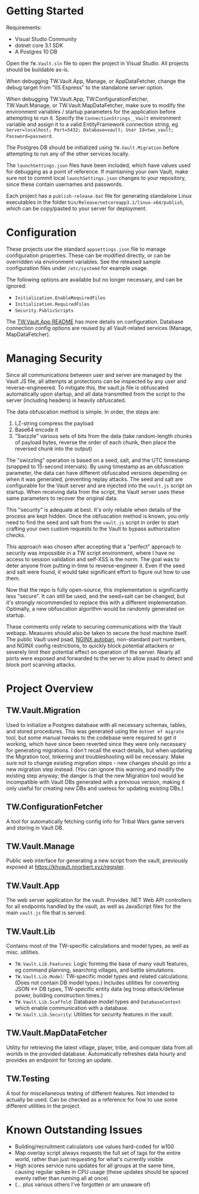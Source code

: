 # Getting Started

Requirements:

- Visual Studio Community
- dotnet core 3.1 SDK
- A Postgres 10 DB

Open the `TW.Vault.sln` file to open the project in Visual Studio. All projects should be buildable as-is.

When debugging TW.Vault.App, Manage, or AppDataFetcher, change the debug target from "IIS Express" to the standalone server option.

When debugging TW.Vault.App, TW.ConfigurationFetcher, TW.Vault.Manage, or TW.Vault.MapDataFetcher, make sure to modify the environment variables / startup parameters for the application before attempting to run it. Specify the `ConnectionStrings__Vault` environment variable and assign it to a valid EntityFramework connection string, eg `Server=localhost; Port=5432; Database=vault; User Id=twu_vault; Password=password`.

The Postgres DB should be initialized using `TW.Vault.Migration` before attempting to run any of the other services locally.

The `launchSettings.json` files have been included, which have values used for debugging as a point of reference. If maintaining your own Vault, make sure not to commit local `launchSettings.json` changes to your repository, since these contain usernames and passwords.

Each project has a `publish-release.bat` file for generating standalone Linux executables in the folder `bin/Release/netcoreapp3.1/linux-x64/publish`, which can be copy/pasted to your server for deployment.

# Configuration

These projects use the standard `appsettings.json` file to manage configuration properties. These can be modified directly, or can be overridden via environment variables. See the released sample configuration files under `/etc/systemd` for example usage.

The following options are available but no longer necessary, and can be ignored:

- `Initialization.EnableRequiredFiles`
- `Initialization.RequiredFiles`
- `Security.PublicScripts`

The [TW.Vault.App README](TW.Vault.App) has more details on configuration. Database connection config options are reused by all Vault-related services (Manage, MapDataFetcher).

# Managing Security

Since all communications between user and server are managed by the Vault JS file, all attempts at protections can be inspected by any user and reverse-engineered. To mitigate this, the vault.js file is obfuscated automatically upon startup, and all data transmitted from the script to the server (including headers) is heavily obfuscated.

The data obfuscation method is simple. In order, the steps are:

1. LZ-string compress the payload
2. Base64 encode it
3. "Swizzle" various sets of bits from the data (take random-length chunks of payload bytes, reverse the order of each chunk, then place the reversed chunk into the output)

The "swizzling" operation is based on a seed, salt, and the UTC timestamp (snapped to 15-second intervals). By using timestamp as an obfuscation parameter, the data can have different obfuscated versions depending on when it was generated, preventing replay attacks. The seed and salt are configurable for the Vault server and are injected into the `vault.js` script on startup. When receiving data from the script, the Vault server uses these same parameters to recover the original data.

This "security" is adequate at best. It's only reliable when details of the process are kept hidden. Once the obfuscation method is known, you only need to find the seed and salt from the `vault.js` script in order to start crafting your own custom requests to the Vault to bypass authorization checks.

This approach was chosen after accepting that a "perfect" approach to security was impossible in a TW script environment, where I have no access to session validation and self-XSS is the norm. The goal was to deter anyone from putting in time to reverse-engineer it. Even if the seed and salt were found, it would take significant effort to figure out how to use them.

Now that the repo is fully open-source, this implementation is significantly less "secure". It can still be used, and the seed+salt can be changed, but it's strongly recommended to replace this with a different implementation. Optimally, a new obfuscation algorithm would be randomly generated on startup.

These comments only relate to securing communications with the Vault webapp. Measures should also be taken to secure the host machine itself. The public Vault used psad, [NGINX autoban](https://github.com/tylercamp/nginxautoban), non-standard port numbers, and NGINX config restrictions, to quickly block potential attackers or severely limit their potential effect on operation of the server. Nearly all ports were exposed and forwarded to the server to allow psad to detect and block port scanning attacks.

# Project Overview

## TW.Vault.Migration
Used to initialize a Postgres database with all necessary schemas, tables, and stored procedures. This was generated using the `dotnet ef migrate` tool, but some manual tweaks to the codebase were required to get it working, which have since been reverted since they were only necessary for generating migrations. I don't recall the exact details, but when updating the Migration tool, tinkering and troubleshooting will be necessary. Make sure not to change existing migration steps - new changes should go into a new migration step instead. (You can ignore this warning and modify the existing step anyway; the danger is that the new Migration tool would be incompatible with Vault DBs generated with a previous version, making it only useful for creating new DBs and useless for updating existing DBs.)

## TW.ConfigurationFetcher
A tool for automatically fetching config info for Tribal Wars game servers and storing in Vault DB. 

## TW.Vault.Manage
Public web interface for generating a new script from the vault, previously exposed at https://khvault.nnorbert.xyz/register.

## TW.Vault.App
The web server application for the vault. Provides .NET Web API controllers for all endpoints handled by the vault, as well as JavaScript files for the main `vault.js` file that is served.

## TW.Vault.Lib
Contains most of the TW-specific calculations and model types, as well as misc. utilities.

- `TW.Vault.Lib.Features`: Logic forming the base of many vault features, eg command planning, searching villages, and battle simulations.
- `TW.Vault.Lib.Model`: TW-specific model types and related calculations. (Does not contain DB model types.) Includes utilities for converting JSON <-> DB types, TW-specific entity data (eg troop attack/defense power, building construction times.)
- `TW.Vault.Lib.Scaffold`: Database model types and `DatabaseContext` which enable communication with a database.
- `TW.Vault.Lib.Security`: Utilities for security features in the vault.

## TW.Vault.MapDataFetcher
Utility for retrieving the latest village, player, tribe, and conquer data from all worlds in the provided database. Automatically refreshes data hourly and provides an endpoint for forcing an update.

## TW.Testing
A tool for miscellaneous testing of different features. Not intended to actually be used. Can be checked as a reference for how to use some different utilities in the project.

# Known Outstanding Issues

- Building/recruitment calculators use values hard-coded for w100
- Map overlay script always requests the full set of tags for the entire world, rather than just requesting for what's currently visible
- High scores service runs updates for all groups at the same time, causing regular spikes in CPU usage (these updates should be spaced evenly rather than running all at once)
- (... plus various others I've forgotten or am unaware of)